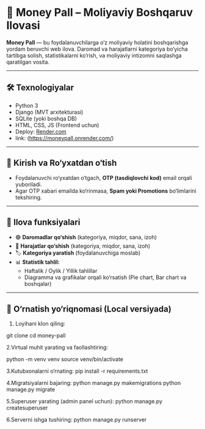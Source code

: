 # 💸 Money Pall – Moliyaviy Boshqaruv Ilovasi

**Money Pall** — bu foydalanuvchilarga o‘z moliyaviy holatini boshqarishga yordam beruvchi web ilova. Daromad va harajatlarni kategoriya bo‘yicha tartibga solish, statistikalarni ko‘rish, va moliyaviy intizomni saqlashga qaratilgan vosita.

---

## 🛠 Texnologiyalar

- Python 3
- Django (MVT arxitekturasi)
- SQLite (yoki boshqa DB)
- HTML, CSS, JS (Frontend uchun)
- Deploy: [Render.com](https://render.com)
- link: (https://moneypall.onrender.com/)

---

## 🔐 Kirish va Ro‘yxatdan o‘tish

- Foydalanuvchi ro‘yxatdan o‘tgach, **OTP (tasdiqlovchi kod)** email orqali yuboriladi.
- Agar OTP xabari emailda ko‘rinmasa, **Spam yoki Promotions** bo‘limlarini tekshiring.

---

## 🚀 Ilova funksiyalari

- 🟢 **Daromadlar qo‘shish** (kategoriya, miqdor, sana, izoh)
- 🔴 **Harajatlar qo‘shish** (kategoriya, miqdor, sana, izoh)
- 🏷️ **Kategoriya yaratish** (foydalanuvchiga moslab)
- 📊 **Statistik tahlil:**
  - Haftalik / Oylik / Yillik tahlillar
  - Diagramma va grafikalar orqali ko‘rsatish (Pie chart, Bar chart va boshqalar)

---

## 📂 O‘rnatish yo‘riqnomasi (Local versiyada)



1. Loyihani klon qiling:

git clone <repo-url>
cd money-pall

2.Virtual muhit yarating va faollashtiring:

python -m venv venv
source venv/bin/activate    


3.Kutubxonalarni o‘rnating:
pip install -r requirements.txt

4.Migratsiyalarni bajaring:
python manage.py makemigrations
python manage.py migrate

5.Superuser yarating (admin panel uchun):
python manage.py createsuperuser


6.Serverni ishga tushiring:
python manage.py runserver
